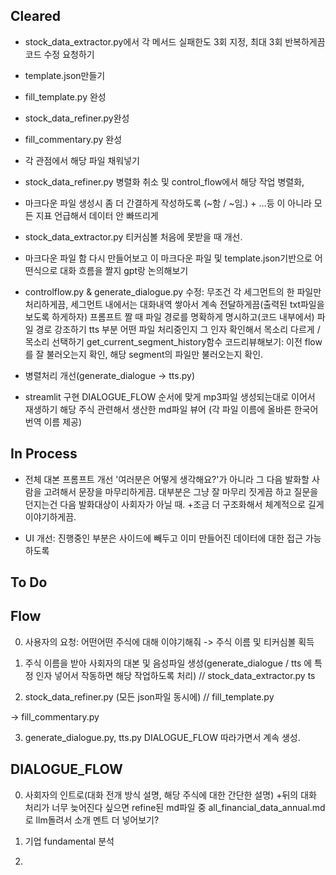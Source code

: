 ## Cleared
- stock_data_extractor.py에서 각 메서드 실패한도 3회 지정, 최대 3회 반복하게끔 코드 수정 요청하기
- template.json만들기
- fill_template.py 완성
- stock_data_refiner.py완성
- fill_commentary.py 완성
- 각 관점에서 해당 파일 채워넣기
- stock_data_refiner.py 병렬화 취소 및 control_flow에서 해당 작업 병렬화, 

- 마크다운 파일 생성시 좀 더 간결하게 작성하도록 (~함 / ~임.) + ...등 이 아니라 모든 지표 언급해서 데이터 안 빠뜨리게

- stock_data_extractor.py 티커심볼 처음에 못받을 때 개선.

- 마크다운 파일 함 다시 만들어보고 이 마크다운 파일 및 template.json기반으로 어떤식으로 대화 흐름을 짤지 gpt랑 논의해보기

- controlflow.py & generate_dialogue.py 수정: 
무조건 각 세그먼트의 한 파일만 처리하게끔, 세그먼트 내에서는 대화내역 쌓아서 계속 전달하게끔(출력된 txt파일을 보도록 하게하자)
프롬프트 짤 때 파일 경로를 명확하게 명시하고(코드 내부에서) 파일 경로 강조하기
tts 부분 어떤 파일 처리중인지 그 인자 확인해서 목소리 다르게 / 목소리 선택하기
get_current_segment_history함수 코드리뷰해보기: 이전 flow를 잘 불러오는지 확인, 해당 segment의 파일만 불러오는지 확인.
- 병렬처리 개선(generate_dialogue -> tts.py)

- streamlit 구현
DIALOGUE_FLOW 순서에 맞게 mp3파일 생성되는대로 이어서 재생하기
해당 주식 관련해서 생산한 md파일 뷰어 (각 파일 이름에 올바른 한국어 번역 이름 제공)

## In Process

- 전체 대본 프롬프트 개선
'여러분은 어떻게 생각해요?'가 아니라 그 다음 발화할 사람을 고려해서 문장을 마무리하게끔.
대부분은 그냥 잘 마무리 짓게끔 하고 질문을 던지는건 다음 발화대상이 사회자가 아닐 때.
+조금 더 구조화해서 체계적으로 길게 이야기하게끔.

- UI 개선: 진행중인 부분은 사이드에 빼두고 이미 만들어진 데이터에 대한 접근 가능하도록

## To Do


## Flow

0. 사용자의 요청: 어떤어떤 주식에 대해 이야기해줘 -> 주식 이름 및 티커심볼 획득

1. 주식 이름을 받아 사회자의 대본 및 음성파일 생성(generate_dialogue / tts 에 특정 인자 넣어서 작동하면 해당 작업하도록 처리) // stock_data_extractor.py ts

2. stock_data_refiner.py (모든 json파일 동시에) // fill_template.py 

-> fill_commentary.py

3. generate_dialogue.py, tts.py DIALOGUE_FLOW 따라가면서 계속 생성.


## DIALOGUE_FLOW

0. 사회자의 인트로(대화 전개 방식 설명, 해당 주식에 대한 간단한 설명) +뒤의 대화 처리가 너무 늦어진다 싶으면 refine된 md파일 중 all_financial_data_annual.md 로 llm돌려서 소개 멘트 더 넣어보기?

1. 기업 fundamental 분석

2. 